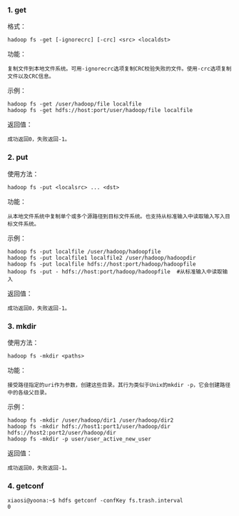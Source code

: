 
### 1. get
格式：
```
hadoop fs -get [-ignorecrc] [-crc] <src> <localdst>
```
功能：
```
复制文件到本地文件系统。可用-ignorecrc选项复制CRC校验失败的文件。使用-crc选项复制文件以及CRC信息。
```
示例：
```
hadoop fs -get /user/hadoop/file localfile
hadoop fs -get hdfs://host:port/user/hadoop/file localfile
```
返回值：
```
成功返回0，失败返回-1。
```


### 2. put

使用方法：
```
hadoop fs -put <localsrc> ... <dst>
```
功能：
```
从本地文件系统中复制单个或多个源路径到目标文件系统。也支持从标准输入中读取输入写入目标文件系统。
```
示例：
```
hadoop fs -put localfile /user/hadoop/hadoopfile
hadoop fs -put localfile1 localfile2 /user/hadoop/hadoopdir
hadoop fs -put localfile hdfs://host:port/hadoop/hadoopfile
hadoop fs -put - hdfs://host:port/hadoop/hadoopfile  #从标准输入中读取输入
```
返回值：
```
成功返回0，失败返回-1。
```


### 3. mkdir

使用方法：
```
hadoop fs -mkdir <paths>
```
功能：
```
接受路径指定的uri作为参数，创建这些目录。其行为类似于Unix的mkdir -p，它会创建路径中的各级父目录。
```
示例：
```
hadoop fs -mkdir /user/hadoop/dir1 /user/hadoop/dir2
hadoop fs -mkdir hdfs://host1:port1/user/hadoop/dir hdfs://host2:port2/user/hadoop/dir
hadoop fs -mkdir -p user/user_active_new_user
```
返回值：
```
成功返回0，失败返回-1。
```

### 4. getconf


```
xiaosi@yoona:~$ hdfs getconf -confKey fs.trash.interval
0
```
